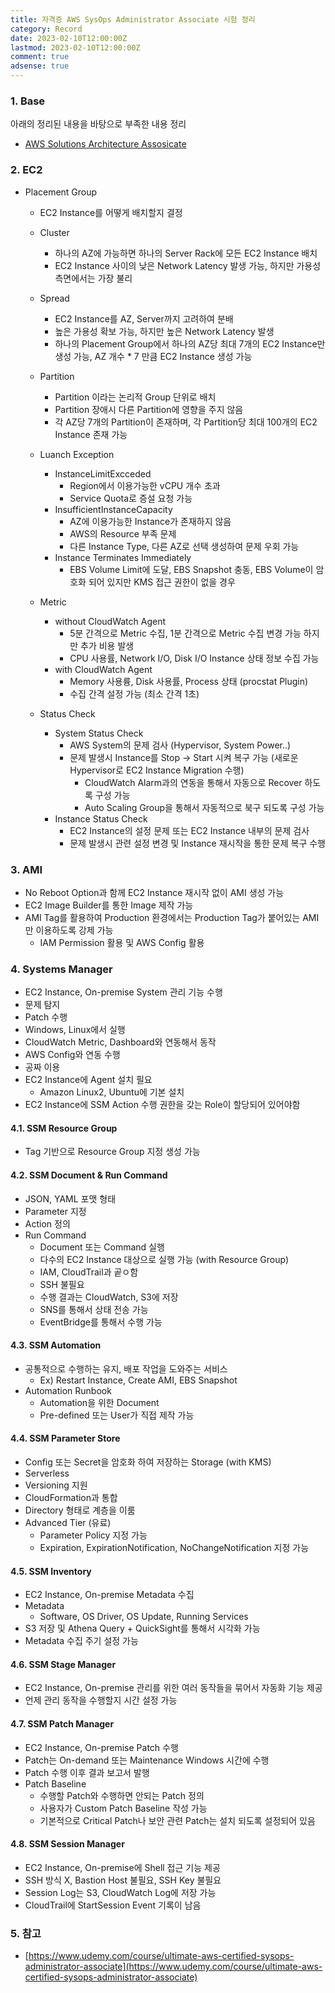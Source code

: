 ```yaml
---
title: 자격증 AWS SysOps Administrator Associate 시험 정리
category: Record
date: 2023-02-10T12:00:00Z
lastmod: 2023-02-10T12:00:00Z
comment: true
adsense: true
---
```


### 1. Base

아래의 정리된 내용을 바탕으로 부족한 내용 정리

* [AWS Solutions Architecture Assosicate](https://ssup2.github.io/record/%EC%9E%90%EA%B2%A9%EC%A6%9D_AWS_Solutions_Architect_Associate/)

### 2. EC2

* Placement Group
  * EC2 Instance를 어떻게 배치할지 결정
  * Cluster
    * 하나의 AZ에 가능하면 하나의 Server Rack에 모든 EC2 Instance 배치
    * EC2 Instance 사이의 낮은 Network Latency 발생 가능, 하지만 가용성 측면에서는 가장 불리
  * Spread
    * EC2 Instance를 AZ, Server까지 고려하여 분배
    * 높은 가용성 확보 가능, 하지만 높은 Network Latency 발생
    * 하나의 Placement Group에서 하나의 AZ당 최대 7개의 EC2 Instance만 생성 가능, AZ 개수 * 7 만큼 EC2 Instance 생성 가능
  * Partition
    * Partition 이라는 논리적 Group 단위로 배치
    * Partition 장애시 다른 Partition에 영향을 주지 않음
    * 각 AZ당 7개의 Partition이 존재하며, 각 Partition당 최대 100개의 EC2 Instance 존재 가능

  * Luanch Exception
    * InstanceLimitExcceded
      * Region에서 이용가능한 vCPU 개수 초과
      * Service Quota로 증설 요청 가능
    * InsufficientInstanceCapacity
      * AZ에 이용가능한 Instance가 존재하지 않음
      * AWS의 Resource 부족 문제
      * 다른 Instance Type, 다른 AZ로 선택 생성하여 문제 우회 가능
    * Instance Terminates Immediately
      * EBS Volume Limit에 도달, EBS Snapshot 충동, EBS Volume이 암호화 되어 있지만 KMS 접근 권한이 없을 경우

  * Metric
    * without CloudWatch Agent
      * 5분 간격으로 Metric 수집, 1분 간격으로 Metric 수집 변경 가능 하지만 추가 비용 발생
      * CPU 사용률, Network I/O, Disk I/O Instance 상태 정보 수집 가능
    * with CloudWatch Agent
      * Memory 사용륭, Disk 사용률, Process 상태 (procstat Plugin)
      * 수집 간격 설정 가능 (최소 간격 1초)

  * Status Check
    * System Status Check
      * AWS System의 문제 검사 (Hypervisor, System Power..)
      * 문제 발생시 Instance를 Stop -> Start 시켜 복구 가능 (새로운 Hypervisor로 EC2 Instance Migration 수행)
        * CloudWatch Alarm과의 연동을 통해서 자동으로 Recover 하도록 구성 가능
        * Auto Scaling Group을 통해서 자동적으로 북구 되도록 구성 가능
    * Instance Status Check
      * EC2 Instance의 설정 문제 또는 EC2 Instance 내부의 문제 검사
      * 문제 발생시 관련 설정 변경 및 Instance 재시작을 통한 문제 복구 수행

### 3. AMI

* No Reboot Option과 함께 EC2 Instance 재시작 없이 AMI 생성 가능
* EC2 Image Builder를 통한 Image 제작 가능
* AMI Tag를 활용하여 Production 환경에서는 Production Tag가 붙어있는 AMI만 이용하도록 강제 가능
  * IAM Permission 활용 및 AWS Config 활용

### 4. Systems Manager

* EC2 Instance, On-premise System 관리 기능 수행
* 문제 탐지
* Patch 수행
* Windows, Linux에서 실행
* CloudWatch Metric, Dashboard와 연동해서 동작
* AWS Config와 연동 수행
* 공짜 이용
* EC2 Instance에 Agent 설치 필요
  * Amazon Linux2, Ubuntu에 기본 설치
* EC2 Instance에 SSM Action 수행 권한을 갖는 Role이 할당되어 있어야함

#### 4.1. SSM Resource Group

* Tag 기반으로 Resource Group 지정 생성 가능

#### 4.2. SSM Document & Run Command

* JSON, YAML 포맷 형태
* Parameter 지정
* Action 정의
* Run Command
  * Document 또는 Command 실행
  * 다수의 EC2 Instance 대상으로 실행 가능 (with Resource Group)
  * IAM, CloudTrail과 곹ㅇ함
  * SSH 불필요
  * 수행 결과는 CloudWatch, S3에 저장
  * SNS를 통해서 상태 전송 가능
  * EventBridge를 통해서 수행 가능

#### 4.3. SSM Automation

* 공통적으로 수행하는 유지, 배포 작업을 도와주는 서비스
  * Ex) Restart Instance, Create AMI, EBS Snapshot
* Automation Runbook
  * Automation을 위한 Document
  * Pre-defined 또는 User가 직접 제작 가능

#### 4.4. SSM Parameter Store

* Config 또는 Secret을 암호화 하여 저장하는 Storage (with KMS)
* Serverless
* Versioning 지원
* CloudFormation과 통합
* Directory 형태로 계층을 이룸
* Advanced Tier (유료)
  * Parameter Policy 지정 가능
  * Expiration, ExpirationNotification, NoChangeNotification 지정 가능

#### 4.5. SSM Inventory

* EC2 Instance, On-premise Metadata 수집
* Metadata
  * Software, OS Driver, OS Update, Running Services
* S3 저장 및 Athena Query + QuickSight를 통해서 시각화 가능
* Metadata 수집 주기 설정 가능

#### 4.6. SSM Stage Manager

* EC2 Instance, On-premise 관리를 위한 여러 동작들을 묶어서 자동화 기능 제공
* 언제 관리 동작을 수행할지 시간 설정 가능

#### 4.7. SSM Patch Manager

* EC2 Instance, On-premise Patch 수행
* Patch는 On-demand 또는 Maintenance Windows 시간에 수행
* Patch 수행 이후 결과 보고서 발행
* Patch Baseline
  * 수행할 Patch와 수행하면 안되는 Patch 정의
  * 사용자가 Custom Patch Baseline 작성 가능
  * 기본적으로 Critical Patch나 보안 관련 Patch는 설치 되도록 설정되어 있음

#### 4.8. SSM Session Manager

* EC2 Instance, On-premise에 Shell 접근 기능 제공
* SSH 방식 X, Bastion Host 불필요, SSH Key 불필요
* Session Log는 S3, CloudWatch Log에 저장 가능
* CloudTrail에 StartSession Event 기록이 남음

### 5. 참고

* [https://www.udemy.com/course/ultimate-aws-certified-sysops-administrator-associate](https://www.udemy.com/course/ultimate-aws-certified-sysops-administrator-associate)
